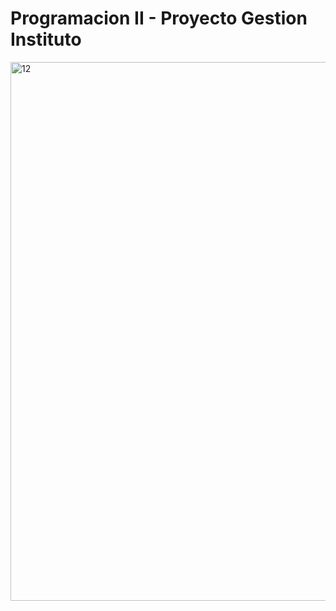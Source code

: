 # Programacion II - Proyecto Gestion Instituto 

<img width="615" height="862" alt="12" src="https://github.com/user-attachments/assets/c98966cc-fc62-4ad0-b8a5-f957efcd0353" />

